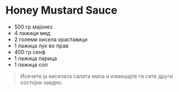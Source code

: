 # Honey Mustard Sauce

- 500 гр мајонез
- 4 лажици мед
- 2 големи кисела краставици
- 1 лажица лук во прав
- 400 гр сенф
- 1 лажица парица
- 1 лажица сол

>Исечете ја киселата салата мала и измешајте ги сите други состојки заедно.
